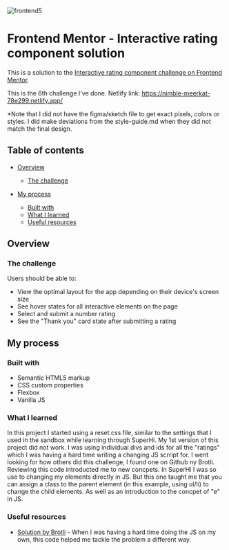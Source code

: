 ![frontend5](https://user-images.githubusercontent.com/106176876/180295414-58ee77f6-da7c-4892-9df6-3caa5952513a.gif)


# Frontend Mentor - Interactive rating component solution

This is a solution to the [Interactive rating component challenge on Frontend Mentor](https://www.frontendmentor.io/challenges/interactive-rating-component-koxpeBUmI). 

This is the 6th challenge I've done.
Netlify link: https://nimble-meerkat-78e299.netlify.app/

*Note that I did not have the figma/sketch file to get exact pixels, colors or styles. I did make deviations from the style-guide.md when they did not match the final design. 


## Table of contents

- [Overview](#overview)
  - [The challenge](#the-challenge)

- [My process](#my-process)
  - [Built with](#built-with)
  - [What I learned](#what-i-learned)
  - [Useful resources](#useful-resources)

## Overview

### The challenge

Users should be able to:

- View the optimal layout for the app depending on their device's screen size
- See hover states for all interactive elements on the page
- Select and submit a number rating
- See the "Thank you" card state after submitting a rating

## My process

### Built with

- Semantic HTML5 markup
- CSS custom properties
- Flexbox
- Vanilla JS

### What I learned

In this project I started using a reset.css file, similar to the settings that I used in the sandbox while learning through SuperHi.
My 1st version of this project did not work. I was using individual divs and ids for all the "ratings" which I was having a hard time writing a changing JS scrript for. I went looking for how others did this challenge, I found one on Github ny Brotli. 
Reviewing this code introducted me to new concpets. In SuperHi I was so use to changing my elements directly in JS. But this one taught me that you can assign a class to the parent element (in this example, using ul/li) to change the child elements. As well as an introduction to the concpet of "e" in JS. 


### Useful resources

- [Solution by Brotli](https://github.com/Brotli/Interactive-rating-component) - When I was having a hard time doing the JS on my own, this code helped me tackle the problem a different way.

